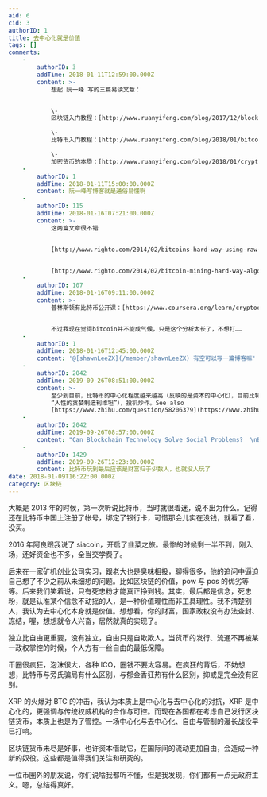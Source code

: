 ```yaml
---
aid: 6
cid: 3
authorID: 1
title: 去中心化就是价值
tags: []
comments:
    -
        authorID: 3
        addTime: 2018-01-11T12:59:00.000Z
        content: >-
            想起 阮一峰 写的三篇易读文章：


            \-
            区块链入门教程：[http://www.ruanyifeng.com/blog/2017/12/blockchain-tutorial.html](https://www.ruanyifeng.com/blog/2017/12/blockchain-tutorial.html)  

            \-
            比特币入门教程：[http://www.ruanyifeng.com/blog/2018/01/bitcoin-tutorial.html](https://www.ruanyifeng.com/blog/2018/01/bitcoin-tutorial.html)  

            \-
            加密货币的本质：[http://www.ruanyifeng.com/blog/2018/01/cryptocurrency-tutorial.html](https://www.ruanyifeng.com/blog/2018/01/cryptocurrency-tutorial.html)
    -
        authorID: 1
        addTime: 2018-01-11T15:00:00.000Z
        content: 阮一峰写博客就是通俗易懂啊
    -
        authorID: 115
        addTime: 2018-01-16T07:21:00.000Z
        content: >-
            这两篇文章很不错


            [http://www.righto.com/2014/02/bitcoins-hard-way-using-raw-bitcoin.html](http://www.righto.com/2014/02/bitcoins-hard-way-using-raw-bitcoin.html)


            [http://www.righto.com/2014/02/bitcoin-mining-hard-way-algorithms.html](http://www.righto.com/2014/02/bitcoin-mining-hard-way-algorithms.html)
    -
        authorID: 107
        addTime: 2018-01-16T09:11:00.000Z
        content: >-
            普林斯顿有比特币公开课：[https://www.coursera.org/learn/cryptocurrency](https://www.coursera.org/learn/cryptocurrency)


            不过我现在觉得bitcoin并不能成气候，只是这个分析太长了，不想打……
    -
        authorID: 1
        addTime: 2018-01-16T12:45:00.000Z
        content: '@[shawnLeeZX](/member/shawnLeeZX) 有空可以写一篇博客嘛'
    -
        authorID: 2042
        addTime: 2019-09-26T08:51:00.000Z
        content: >-
            至少到目前，比特币的中心化程度越来越高（反映的是资本的中心化），目前比特币的价值不在于去中心化（以及相伴的匿名支付和跨境资本转移等），而是信仰溢价（反映的是
            “人性的贪婪制造利维坦”），投机炒作。See also
            [https://www.zhihu.com/question/58206379](https://www.zhihu.com/question/58206379)
    -
        authorID: 2042
        addTime: 2019-09-26T08:57:00.000Z
        content: "Can Blockchain Technology Solve Social Problems?  \nBlockchain and Trust  \n[https://www.schneier.com/blog/archives/2019/02/blockchain\\_and\\_.html](https://www.schneier.com/blog/archives/2019/02/blockchain_and_.html)  \n\\> In many ways, trusting technology is harder than trusting people. Would you rather trust a human legal system or the details of some computer code you don't have the expertise to audit?  \n\\> Any blockchain system will have to coexist with other, more conventional systems. Modern banking, for example, is designed to be reversible. Bitcoin is not. That makes it hard to make the two compatible, and the result is often an insecurity.\_  \n\\> To answer the question of whether the blockchain is needed, ask yourself: Does the blockchain change the system of trust in any meaningful way, or just shift it around? Does it just try to replace trust with verification? Does it strengthen existing trust relationships, or try to go against them? How can trust be abused in the new system, and is this better or worse than the potential abuses in the old system? And lastly: What would your system look like if you didn't use blockchain at all?  \n那又凭什么来证明人类的 “信任度” 比数学和算法高？"
    -
        authorID: 1429
        addTime: 2019-09-26T12:23:00.000Z
        content: 比特币玩到最后应该是财富归于少数人，也就没人玩了
date: 2018-01-09T16:22:00.000Z
category: 区块链
---
```


大概是 2013 年的时候，第一次听说比特币，当时就很着迷，说不出为什么。记得还在比特币中国上注册了帐号，绑定了银行卡，可惜那会儿实在没钱，就看了看，没买。

2016 年阿良跟我说了 siacoin，开启了韭菜之旅。最惨的时候剩一半不到，刚入场，还好资金也不多，全当交学费了。

后来在一家矿机创业公司实习，跟老大也是臭味相投，聊得很多，他的追问中逼迫自己想了不少之前从未细想的问题。比如区块链的价值，pow 与 pos 的优劣等等。后来我们笑着说，只有死忠粉才能真正挣到钱。其实，最后都是信念，死忠粉，就是认准某个信念不动摇的人，是一种价值理性而非工具理性。我不清楚别人，我认为去中心化本身就是价值。想想看，你的财富，国家政权没有办法查封、冻结，喔，想想就令人兴奋，居然就真的实现了。

独立比自由更重要，没有独立，自由只是自欺欺人。当货币的发行、流通不再被某一政权掌控的时候，个人方有一丝自由的最低保障。

币圈很疯狂，泡沫很大，各种 ICO，圈钱不要太容易。在疯狂的背后，不妨想想，比特币与旁氏骗局有什么区别，与郁金香狂热有什么区别，抑或是完全没有区别。

XRP 的火爆对 BTC 的冲击，我认为本质上是中心化与去中心化的对抗，XRP 是中心化的，更强调与传统权威机构的合作与可控。而现在各国都在考虑自己发行区块链货币，本质上也是为了管控。一场中心化与去中心化、自由与管制的漫长战役早已打响。

区块链货币未尽是好事，也许资本借助它，在国际间的流动更加自由，会造成一种新的奴役。这些都是值得我们关注和研究的。

一位币圈外的朋友说，你们说啥我都听不懂，但是我发现，你们都有一点无政府主义。嗯，总结得真好。
